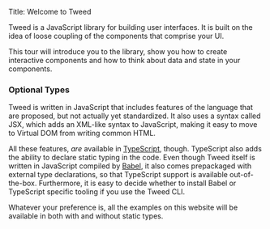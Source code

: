 Title: Welcome to Tweed

Tweed is a JavaScript library for building user interfaces. It is built on the idea of
loose coupling of the components that comprise your UI.

This tour will introduce you to the library, show you how to create interactive components
and how to think about data and state in your components.

### Optional Types
Tweed is written in JavaScript that includes features of the language that are proposed,
but not actually yet standardized. It also uses a syntax called JSX, which adds an
XML-like syntax to JavaScript, making it easy to move to Virtual DOM from writing common
HTML.

All these features, _are_ available in [TypeScript][typescript], though. TypeScript also
adds the ability to declare static typing in the code. Even though Tweed itself is written
in JavaScript compiled by [Babel][babel], it also comes prepackaged with external type
declarations, so that TypeScript support is available out-of-the-box. Furthermore, it is
easy to decide whether to install Babel or TypeScript specific tooling if you use the
Tweed CLI.

Whatever your preference is, all the examples on this website will be available in both
with and without static types.

[typescript]: https://www.typescriptlang.org "TypeScript Homepage"
[babel]: http://babeljs.io "Babel Homepage"

